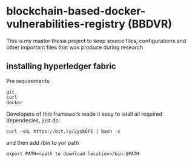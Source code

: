 # blockchain-based-docker-vulnerabilities-registry (BBDVR)
This is my master thesis project to keep source files, configurations and other important files that was produce during research


## installing hyperledger fabric

Pre requirements:
```
git
curl 
docker
```

Developers of this framework made it easy to istall all required dependecies, just do:


```
curl -sSL https://bit.ly/2ysbOFE | bash -s
```

and then add /bin to yor path

```
export PATH=<path to download location>/bin:$PATH
```
